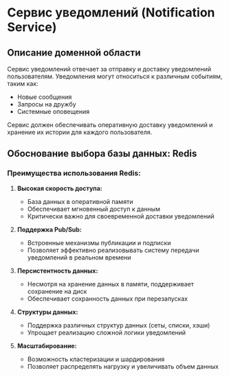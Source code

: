 # Сервис уведомлений (Notification Service)

## Описание доменной области

Сервис уведомлений отвечает за отправку и доставку уведомлений пользователям. Уведомления могут относиться к различным событиям, таким как:

- Новые сообщения
- Запросы на дружбу
- Системные оповещения

Сервис должен обеспечивать оперативную доставку уведомлений и хранение их истории для каждого пользователя.

## Обоснование выбора базы данных: Redis

### Преимущества использования Redis:

1. **Высокая скорость доступа:** 
   - База данных в оперативной памяти
   - Обеспечивает мгновенный доступ к данным
   - Критически важно для своевременной доставки уведомлений

2. **Поддержка Pub/Sub:** 
   - Встроенные механизмы публикации и подписки
   - Позволяет эффективно реализовывать систему передачи уведомлений в реальном времени

3. **Персистентность данных:** 
   - Несмотря на хранение данных в памяти, поддерживает сохранение на диск
   - Обеспечивает сохранность данных при перезапусках

4. **Структуры данных:** 
   - Поддержка различных структур данных (сеты, списки, хэши)
   - Упрощает реализацию сложной логики уведомлений

5. **Масштабирование:** 
   - Возможность кластеризации и шардирования
   - Позволяет распределять нагрузку и увеличивать объем данных